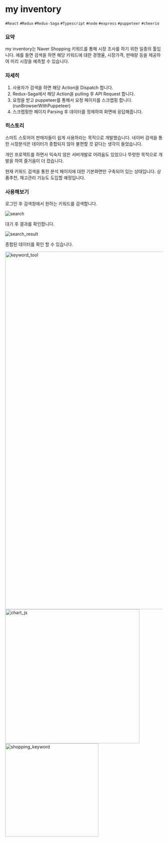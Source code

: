 # my inventory

`#React` `#Redux` `#Redux-Saga` `#Typescript` `#node` `#express` `#puppeteer` `#cheerio`


### 요약

my inventory는 Naver Shopping 키워드를 통해 시장 조사를 하기 위한 일종의 툴입니다. 예를 들면 검색을 하면 해당 키워드에 대한 경쟁율, 시장가격, 판매량 등을 제공하여 미리 시장을 예측할 수 있습니다.


### 자세히

1. 사용자가 검색을 하면 해당 Action을 Dispatch 합니다.
2. Redux-Saga에서 해당 Action을 pulling 후 API Request 합니다.
3. 요청을 받고 puppeteer를 통해서 요청 페이지를 스크랩핑 합니다.(runBrowserWithPuppeteer)
4. 스크랩핑한 페이지 Parsing 후 데이터를 정제하여 화면에 응답해줍니다.

### 히스토리

스마트 스토어어 판매자들이 쉽게 사용하라는 목적으로 개발했습니다. 네이버 검색을 통한 시장분석은 데이터가 종합되지 않아 불편할 것 같다는 생각이 들었습니다.

개인 프로젝트를 하면서 익숙지 않은 서버개발로 어려움도 있었으나 뚜렷한 목적으로 개발을 하여 즐거움이 더 컸습니다.

현재 키워드 검색을 통한 분석 페이지에 대한 기본화면만 구축되어 있는 상태입니다. 상품추천, 재고관리 기능도 도입할 예정입니다.


### 사용해보기

로그인 후 검색창에서 원하는 키워드를 검색합니다.

![search](https://user-images.githubusercontent.com/27759092/131244217-eca5777d-6d12-41c7-ba61-dca8992551b4.gif)

대기 후 결과를 확인합니다.

![search_result](https://user-images.githubusercontent.com/27759092/131244221-5852a092-6fb6-48d2-9753-5d40c7ee7205.gif)

종합된 데이터를 확인 할 수 있습니다.

<img width="1143" alt="keyword_tool" src="https://user-images.githubusercontent.com/27759092/131244226-d43b5053-40d3-4532-8832-20f4b66f041d.png">

<img width="429" alt="chart_js" src="https://user-images.githubusercontent.com/27759092/131244231-8c4c04f4-8152-4f4c-8109-552668d33ca6.png">

<img width="298" alt="shopping_keyword" src="https://user-images.githubusercontent.com/27759092/131244234-49de500b-4bb0-49b3-9129-3fe789d1c096.png">

